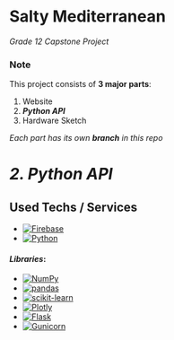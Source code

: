 # Salty Mediterranean
*Grade 12 Capstone Project*


### Note
This project consists of **3 major parts**:
1. Website
2. ***Python API***
3. Hardware Sketch

*Each part has its own ***branch*** in this repo*


# ***2. Python API***

## Used Techs / Services
 - [![Firebase](https://img.shields.io/badge/-Firebase-FFCA28?logo=Firebase&logoColor=white&style=flat-square)](https://firebase.google.com/)
 - [![Python](https://img.shields.io/badge/-Python-3776AB?logo=Python&logoColor=white&style=flat-square)](https://www.python.org/)


#### *Libraries*:
 - [![NumPy](https://img.shields.io/badge/-NumPy-013243?logo=NumPy&logoColor=white&style=flat-square)](https://numpy.org/)
 - [![pandas](https://img.shields.io/badge/-pandas-150458?logo=pandas&logoColor=white&style=flat-square)](https://pandas.pydata.org/)
 - [![scikit-learn](https://img.shields.io/badge/-scikitlearn-F7931E?logo=scikitlearn&logoColor=white&style=flat-square)](https://scikit-learn.org/stable/)
 - [![Plotly](https://img.shields.io/badge/-Plotly-3F4F75?logo=Plotly&logoColor=white&style=flat-square)](https://plotly.com/)
 - [![Flask](https://img.shields.io/badge/-Flask-000000?logo=Flask&logoColor=white&style=flat-square)](https://flask.palletsprojects.com/)
 - [![Gunicorn](https://img.shields.io/badge/-Gunicorn-499848?logo=Gunicorn&logoColor=white&style=flat-square)](https://gunicorn.org/)
